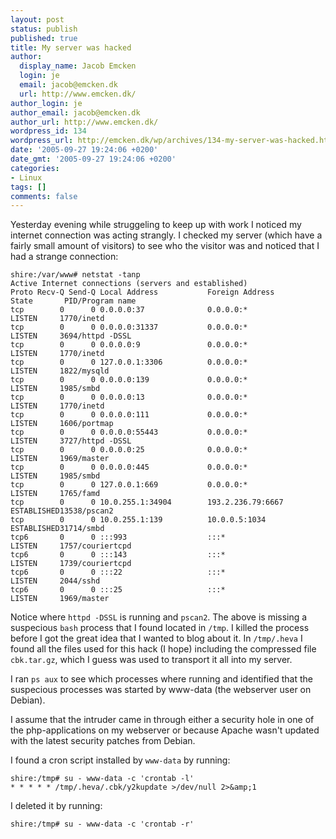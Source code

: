 ```yaml
---
layout: post
status: publish
published: true
title: My server was hacked
author:
  display_name: Jacob Emcken
  login: je
  email: jacob@emcken.dk
  url: http://www.emcken.dk/
author_login: je
author_email: jacob@emcken.dk
author_url: http://www.emcken.dk/
wordpress_id: 134
wordpress_url: http://emcken.dk/wp/archives/134-my-server-was-hacked.html
date: '2005-09-27 19:24:06 +0200'
date_gmt: '2005-09-27 19:24:06 +0200'
categories:
- Linux
tags: []
comments: false
---
```

Yesterday evening while struggeling to keep up with work I noticed my internet connection was acting strangly. I checked my server (which have a fairly small amount of visitors) to see who the visitor was and noticed that I had a strange connection:

    shire:/var/www# netstat -tanp
    Active Internet connections (servers and established)
    Proto Recv-Q Send-Q Local Address           Foreign Address         State       PID/Program name
    tcp        0      0 0.0.0.0:37              0.0.0.0:*               LISTEN     1770/inetd
    tcp        0      0 0.0.0.0:31337           0.0.0.0:*               LISTEN     3694/httpd -DSSL
    tcp        0      0 0.0.0.0:9               0.0.0.0:*               LISTEN     1770/inetd
    tcp        0      0 127.0.0.1:3306          0.0.0.0:*               LISTEN     1822/mysqld
    tcp        0      0 0.0.0.0:139             0.0.0.0:*               LISTEN     1985/smbd
    tcp        0      0 0.0.0.0:13              0.0.0.0:*               LISTEN     1770/inetd
    tcp        0      0 0.0.0.0:111             0.0.0.0:*               LISTEN     1606/portmap
    tcp        0      0 0.0.0.0:55443           0.0.0.0:*               LISTEN     3727/httpd -DSSL
    tcp        0      0 0.0.0.0:25              0.0.0.0:*               LISTEN     1969/master
    tcp        0      0 0.0.0.0:445             0.0.0.0:*               LISTEN     1985/smbd
    tcp        0      0 127.0.0.1:669           0.0.0.0:*               LISTEN     1765/famd
    tcp        0      0 10.0.255.1:34904        193.2.236.79:6667       ESTABLISHED13538/pscan2
    tcp        0      0 10.0.255.1:139          10.0.0.5:1034           ESTABLISHED31714/smbd
    tcp6       0      0 :::993                  :::*                    LISTEN     1757/couriertcpd
    tcp6       0      0 :::143                  :::*                    LISTEN     1739/couriertcpd
    tcp6       0      0 :::22                   :::*                    LISTEN     2044/sshd
    tcp6       0      0 :::25                   :::*                    LISTEN     1969/master

Notice where `httpd -DSSL` is running and `pscan2`. The above is missing a suspecious `bash` process that I found located in `/tmp`. I killed the process before I got the great idea that I wanted to blog about it. In `/tmp/.heva` I found all the files used for this hack (I hope) including the compressed file `cbk.tar.gz`, which I guess was used to transport it all into my server.

I ran `ps aux` to see which processes where running and identified that the suspecious processes was started by www-data (the webserver user on Debian).

I assume that the intruder came in through either a security hole in one of the php-applications on my webserver or because Apache wasn't updated with the latest security patches from Debian.

I found a cron script installed by `www-data` by running:

    shire:/tmp# su - www-data -c 'crontab -l'
    * * * * * /tmp/.heva/.cbk/y2kupdate >/dev/null 2>&amp;1

I deleted it by running:

    shire:/tmp# su - www-data -c 'crontab -r'

